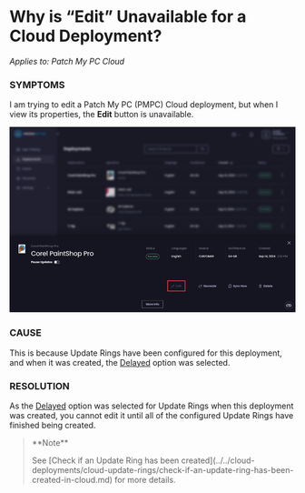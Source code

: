 # Why is “Edit” Unavailable for a Cloud Deployment?

_Applies to: Patch My PC Cloud_

### SYMPTOMS

I am trying to edit a Patch My PC (PMPC) Cloud deployment, but when I view its properties, the **Edit** button is unavailable.

!["Edit" button unavailable on the properties of a deployment](/_images/image-(2047).png "“Edit” button unavailable on the properties of a deployment")

### CAUSE

This is because Update Rings have been configured for this deployment, and when it was created, the [Delayed](../../cloud-deployments/cloud-update-rings/how-cloud-update-rings-are-created.md#delayed-update-rings) option was selected.

### RESOLUTION

As the [Delayed](../../cloud-deployments/cloud-update-rings/how-cloud-update-rings-are-created.md#delayed-update-rings) option was selected for Update Rings when this deployment was created, you cannot edit it until all of the configured Update Rings have finished being created.

<blockquote class="wp-block-quote">
<p>**Note**</p>
<p>See [Check if an Update Ring has been created](../../cloud-deployments/cloud-update-rings/check-if-an-update-ring-has-been-created-in-cloud.md) for more details.</p>
</blockquote>